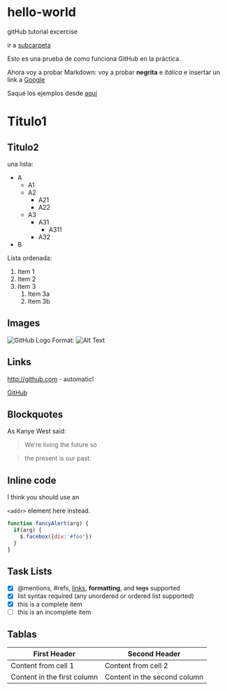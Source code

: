 # hello-world
gitHub tutorial excercise

ir a [subcarpeta](https://github.com/EdoFro/hello-world/subcarpeta1/)

Esto es una prueba de como funciona GitHub en la práctica.

Ahora voy a probar Markdown:
voy a probar **negrita** e *itálica* e insertar un link a [Google](http://google.com)

Saqué los ejemplos desde [aquí](https://guides.github.com/features/mastering-markdown/)

# Titulo1
## Titulo2

una lista:
* A
  * A1
  * A2
    * A21
    * A22
  * A3
    * A31
      * A311
    * A32
* B

Lista ordenada:
1. Item 1
1. Item 2
1. Item 3
   1. Item 3a
   1. Item 3b

## Images
![GitHub Logo](/images/logo.png)
Format: ![Alt Text](url)

## Links
http://github.com - automatic!

[GitHub](http://github.com)

## Blockquotes
As Kanye West said:
> We're living the future so

> the present is our past.

## Inline code
I think you should use an

`<addr>` element here instead.

```javascript
function fancyAlert(arg) {
  if(arg) {
    $.facebox({div:'#foo'})
  }
}
```

## Task Lists
- [x] @mentions, #refs, [links](), **formatting**, and <del>tags</del> supported
- [x] list syntax required (any unordered or ordered list supported)
- [x] this is a complete item
- [ ] this is an incomplete item

## Tablas
First Header | Second Header
------------ | -------------
Content from cell 1 | Content from cell 2
Content in the first column | Content in the second column
